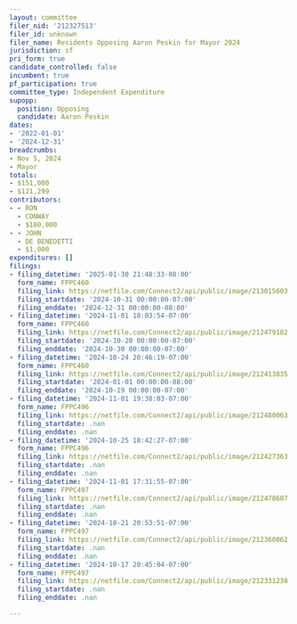 ```yaml
---
layout: committee
filer_nid: '212327513'
filer_id: unknown
filer_name: Residents Opposing Aaron Peskin for Mayor 2024
jurisdiction: sf
pri_form: true
candidate_controlled: false
incumbent: true
pf_participation: true
committee_type: Independent Expenditure
supopp:
  position: Opposing
  candidate: Aaron Peskin
dates:
- '2022-01-01'
- '2024-12-31'
breadcrumbs:
- Nov 5, 2024
- Mayor
totals:
- $151,000
- $121,299
contributors:
- - RON
  - CONWAY
  - $100,000
- - JOHN
  - DE BENEDETTI
  - $1,000
expenditures: []
filings:
- filing_datetime: '2025-01-30 21:48:33-08:00'
  form_name: FPPC460
  filing_link: https://netfile.com/Connect2/api/public/image/213015603
  filing_startdate: '2024-10-31 00:00:00-07:00'
  filing_enddate: '2024-12-31 00:00:00-08:00'
- filing_datetime: '2024-11-01 18:03:54-07:00'
  form_name: FPPC460
  filing_link: https://netfile.com/Connect2/api/public/image/212479182
  filing_startdate: '2024-10-20 00:00:00-07:00'
  filing_enddate: '2024-10-30 00:00:00-07:00'
- filing_datetime: '2024-10-24 20:46:19-07:00'
  form_name: FPPC460
  filing_link: https://netfile.com/Connect2/api/public/image/212413835
  filing_startdate: '2024-01-01 00:00:00-08:00'
  filing_enddate: '2024-10-19 00:00:00-07:00'
- filing_datetime: '2024-11-01 19:38:03-07:00'
  form_name: FPPC496
  filing_link: https://netfile.com/Connect2/api/public/image/212480063
  filing_startdate: .nan
  filing_enddate: .nan
- filing_datetime: '2024-10-25 18:42:27-07:00'
  form_name: FPPC496
  filing_link: https://netfile.com/Connect2/api/public/image/212427363
  filing_startdate: .nan
  filing_enddate: .nan
- filing_datetime: '2024-11-01 17:31:55-07:00'
  form_name: FPPC497
  filing_link: https://netfile.com/Connect2/api/public/image/212478687
  filing_startdate: .nan
  filing_enddate: .nan
- filing_datetime: '2024-10-21 20:53:51-07:00'
  form_name: FPPC497
  filing_link: https://netfile.com/Connect2/api/public/image/212360862
  filing_startdate: .nan
  filing_enddate: .nan
- filing_datetime: '2024-10-17 20:45:04-07:00'
  form_name: FPPC497
  filing_link: https://netfile.com/Connect2/api/public/image/212331238
  filing_startdate: .nan
  filing_enddate: .nan

---
```

